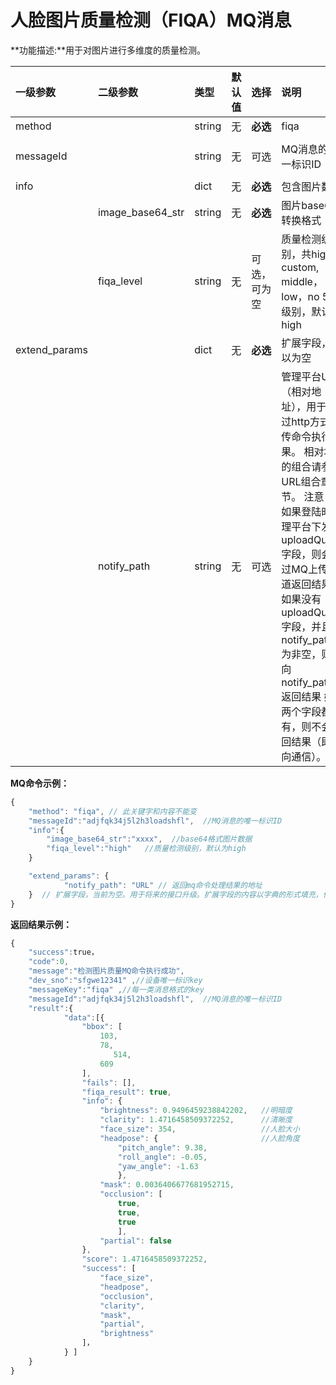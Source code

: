 # 人脸图片质量检测（FIQA）MQ消息

**功能描述:**用于对图片进行多维度的质量检测。

| 一级参数 | 二级参数 | 类型 | 默认值 | 选择 | 说明 | 举例 |
| :--- | :--- | :--- | :--- | :--- | :--- | :--- |
| method |  | string | 无 | **必选** | fiqa | "fiqa" |
| messageId |  | string | 无 | 可选 | MQ消息的唯一标识ID | “004a5b58-32e8-487e-a90a-2ce443877e7e” |
| info |  | dict | 无 | **必选** | 包含图片数据 |  |
|  | image\_base64\_str | string | 无 | **必选** | 图片base64转换格式 |  |
|  | fiqa\_level | string | 无 | 可选，可为空 | 质量检测级别，共high，custom, middle，low，no 5个级别，默认为high |  |
| extend\_params |  | dict | 无 | **必选** | 扩展字段，可以为空 |  |
|  | notify\_path | string | 无 | 可选 | 管理平台URL（相对地址），用于通过http方式回传命令执行结果。 相对地址的组合请参见 URL组合章节。  注意：  如果登陆时管理平台下发 uploadQueue 字段，则会通过MQ上传通道返回结果。  如果没有 uploadQueue 字段，并且 notify\_path 为非空，则会向 notify\_path 返回结果 如果两个字段都没有，则不会返回结果（即单向通信）。 | "[http://ip:port:/getResult](http://ip:port:/getResult)" |

**MQ命令示例：**

```javascript
{
    "method": "fiqa", // 此关键字和内容不能变
    "messageId":"adjfqk34j5l2h3loadshfl",  //MQ消息的唯一标识ID
    "info":{
        "image_base64_str":"xxxx",  //base64格式图片数据
        "fiqa_level":"high"   //质量检测级别，默认为high
    }

    "extend_params": {
            "notify_path": "URL" // 返回mq命令处理结果的地址
    }  // 扩展字段，当前为空。用于将来的接口升级。扩展字段的内容以字典的形式填充，但扩展字段本身为必选。   
}
```

**返回结果示例：**

```javascript
{
    "success":true，
    "code":0,
    "message":"检测图片质量MQ命令执行成功",
    "dev_sno":"sfgwe12341" ,//设备唯一标识key
    "messageKey":"fiqa" ,//每一类消息格式的key
    "messageId":"adjfqk34j5l2h3loadshfl",  //MQ消息的唯一标识ID
    "result":{
            "data":[{
                "bbox": [
                    103,
                    78,
                       514,
                    609
                ],
                "fails": [],
                "fiqa_result": true,
                "info": {
                    "brightness": 0.9496459238842202,   //明暗度
                    "clarity": 1.4716458509372252,      //清晰度
                    "face_size": 354,                   //人脸大小
                    "headpose": {                       //人脸角度
                        "pitch_angle": 9.38,
                        "roll_angle": -0.05,
                        "yaw_angle": -1.63
                        },
                    "mask": 0.0036406677681952715,       
                    "occlusion": [
                        true,
                        true,
                        true
                        ],
                    "partial": false
                },
                "score": 1.4716458509372252,
                "success": [
                    "face_size",
                    "headpose",
                    "occlusion",
                    "clarity",
                    "mask",
                    "partial",
                    "brightness"
                ]， 
            } ]                                                                                  
    }
}
```

